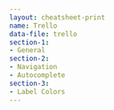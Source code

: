 ```yaml
---
layout: cheatsheet-print
name: Trello
data-file: trello
section-1:
- General
section-2:
- Navigation
- Autocomplete
section-3:
- Label Colors
---
```

